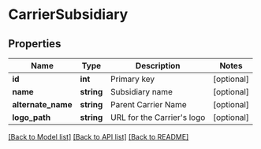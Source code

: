 # CarrierSubsidiary

## Properties
Name | Type | Description | Notes
------------ | ------------- | ------------- | -------------
**id** | **int** | Primary key | [optional] 
**name** | **string** | Subsidiary name | [optional] 
**alternate_name** | **string** | Parent Carrier Name | [optional] 
**logo_path** | **string** | URL for the Carrier&#39;s logo | [optional] 

[[Back to Model list]](../README.md#documentation-for-models) [[Back to API list]](../README.md#documentation-for-api-endpoints) [[Back to README]](../README.md)


